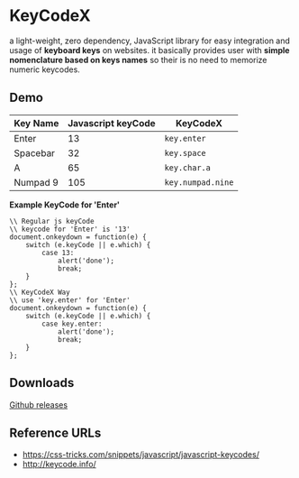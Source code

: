 # KeyCodeX

a light-weight, zero dependency, JavaScript library for easy integration and usage of **keyboard keys** on websites. 
it basically provides user with **simple nomenclature based on keys names** so their is no need to memorize numeric keycodes.

## Demo
Key Name | Javascript keyCode | KeyCodeX
--- | --- | ---
Enter | 13 | `key.enter`
Spacebar | 32 | `key.space`
A | 65 | `key.char.a`
Numpad 9 | 105 | `key.numpad.nine`

**Example KeyCode for 'Enter'**

```
\\ Regular js keyCode
\\ keycode for 'Enter' is '13'
document.onkeydown = function(e) {
    switch (e.keyCode || e.which) {
        case 13:
            alert('done');
            break;
    }
};
\\ KeyCodeX Way
\\ use 'key.enter' for 'Enter'
document.onkeydown = function(e) {
    switch (e.keyCode || e.which) {
        case key.enter:
            alert('done');
            break;
    }
};

```
## Downloads
[Github releases](https://github.com/siddacool/keycodex/releases)

## Reference URLs
* https://css-tricks.com/snippets/javascript/javascript-keycodes/
* http://keycode.info/
